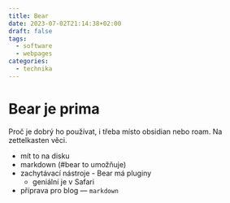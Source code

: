 ```yaml
---
title: Bear
date: 2023-07-02T21:14:38+02:00
draft: false
tags:
  - software
  - webpages
categories:
  - technika
---
```


# Bear je prima

Proč je dobrý ho používat, i třeba místo obsidian nebo roam.
Na zettelkasten věci.

- mít to na disku
- markdown (#bear to umožňuje)
- zachytávací nástroje - Bear má pluginy
	- geniální je v Safari
- příprava pro blog — `markdown`
